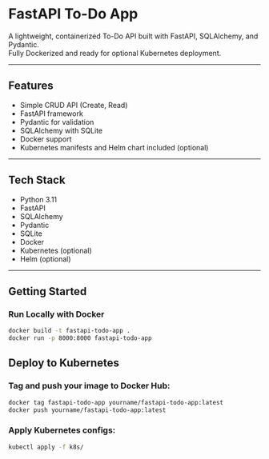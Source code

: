 # FastAPI To-Do App

A lightweight, containerized To-Do API built with FastAPI, SQLAlchemy, and Pydantic.  
Fully Dockerized and ready for optional Kubernetes deployment.

---

## Features

- Simple CRUD API (Create, Read)
- FastAPI framework
- Pydantic for validation
- SQLAlchemy with SQLite
- Docker support
- Kubernetes manifests and Helm chart included (optional)

---

## Tech Stack

- Python 3.11  
- FastAPI  
- SQLAlchemy  
- Pydantic  
- SQLite  
- Docker  
- Kubernetes (optional)  
- Helm (optional)

---

## Getting Started

### Run Locally with Docker

```bash
docker build -t fastapi-todo-app .
docker run -p 8000:8000 fastapi-todo-app
```

## Deploy to Kubernetes
### Tag and push your image to Docker Hub:

```bash
docker tag fastapi-todo-app yourname/fastapi-todo-app:latest
docker push yourname/fastapi-todo-app:latest
```
### Apply Kubernetes configs:
```bash
kubectl apply -f k8s/
```
